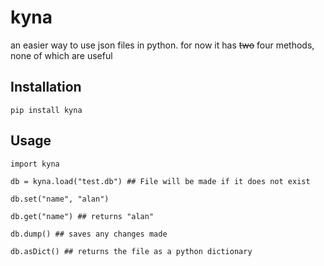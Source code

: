 # kyna

an easier way to use json files in python. for now it has ~~two~~ four methods, none of which are useful

## Installation

```Py
pip install kyna
```

## Usage

```Py
import kyna

db = kyna.load("test.db") ## File will be made if it does not exist

db.set("name", "alan")

db.get("name") ## returns "alan"

db.dump() ## saves any changes made

db.asDict() ## returns the file as a python dictionary
```
